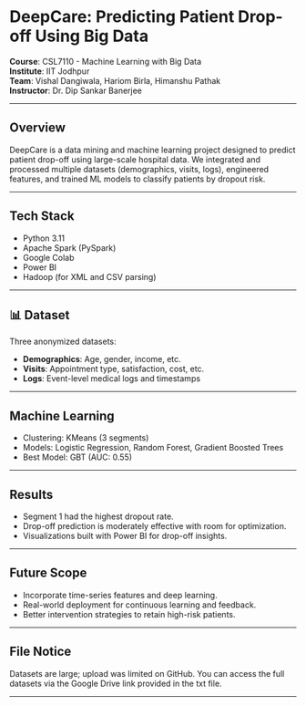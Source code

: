 # DeepCare: Predicting Patient Drop-off Using Big Data

**Course**: CSL7110 - Machine Learning with Big Data  
**Institute**: IIT Jodhpur  
**Team**: Vishal Dangiwala, Hariom Birla, Himanshu Pathak  
**Instructor**: Dr. Dip Sankar Banerjee

---

##  Overview
DeepCare is a data mining and machine learning project designed to predict patient drop-off using large-scale hospital data. We integrated and processed multiple datasets (demographics, visits, logs), engineered features, and trained ML models to classify patients by dropout risk.

---

##  Tech Stack
- Python 3.11
- Apache Spark (PySpark)
- Google Colab
- Power BI
- Hadoop (for XML and CSV parsing)

---

## 📊 Dataset
Three anonymized datasets:
- **Demographics**: Age, gender, income, etc.
- **Visits**: Appointment type, satisfaction, cost, etc.
- **Logs**: Event-level medical logs and timestamps

---

##  Machine Learning
- Clustering: KMeans (3 segments)
- Models: Logistic Regression, Random Forest, Gradient Boosted Trees
- Best Model: GBT (AUC: 0.55)

---

##  Results
- Segment 1 had the highest dropout rate.
- Drop-off prediction is moderately effective with room for optimization.
- Visualizations built with Power BI for drop-off insights.

---

##  Future Scope
- Incorporate time-series features and deep learning.
- Real-world deployment for continuous learning and feedback.
- Better intervention strategies to retain high-risk patients.

---

##  File Notice
Datasets are large; upload was limited on GitHub. You can access the full datasets via the Google Drive link provided in the txt file.

---
